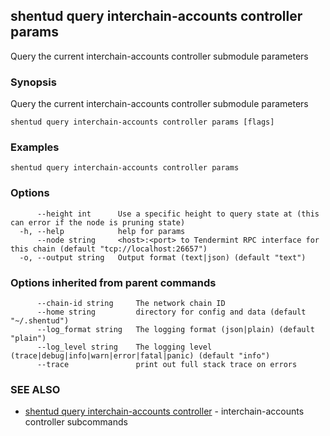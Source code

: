 ## shentud query interchain-accounts controller params

Query the current interchain-accounts controller submodule parameters

### Synopsis

Query the current interchain-accounts controller submodule parameters

```
shentud query interchain-accounts controller params [flags]
```

### Examples

```
shentud query interchain-accounts controller params
```

### Options

```
      --height int      Use a specific height to query state at (this can error if the node is pruning state)
  -h, --help            help for params
      --node string     <host>:<port> to Tendermint RPC interface for this chain (default "tcp://localhost:26657")
  -o, --output string   Output format (text|json) (default "text")
```

### Options inherited from parent commands

```
      --chain-id string     The network chain ID
      --home string         directory for config and data (default "~/.shentud")
      --log_format string   The logging format (json|plain) (default "plain")
      --log_level string    The logging level (trace|debug|info|warn|error|fatal|panic) (default "info")
      --trace               print out full stack trace on errors
```

### SEE ALSO

* [shentud query interchain-accounts controller](shentud_query_interchain-accounts_controller.md)	 - interchain-accounts controller subcommands


